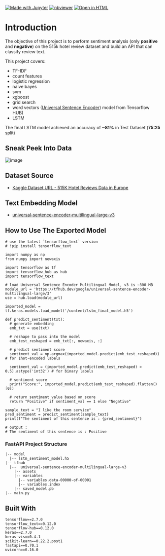[![Made with Jupyter](https://img.shields.io/badge/Made%20with-Jupyter-orange?logo=Jupyter)](https://jupyter.org/try) [![nbviewer](https://raw.githubusercontent.com/jupyter/design/master/logos/Badges/nbviewer_badge.svg)](https://nbviewer.org/github/ahmedshahriar/Sentiment-Analysis/blob/main/SA-with-Universal-Sentence-Encoder/SA-Hotel-Reviews.ipynb) [![Open in HTML](https://img.shields.io/badge/Html-Open%20Notebook-blue?logo=HTML5)](https://nbviewer.org/github/ahmedshahriar/Sentiment-Analysis/blob/main/SA-with-Universal-Sentence-Encoder/SA-Hotel-Reviews.html)

# Introduction

The objective of this project is to perform sentiment analysis (only **positive** and **negative**) on the 515k hotel review dataset and build an API that can classify review text.

This project covers:

- TF-IDF
- count features
- logistic regression
- naive bayes
- svm
- xgboost
- grid search
- word vectors ([Universal Sentence Encoder](https://tfhub.dev/google/universal-sentence-encoder-multilingual-large/3)) model from Tensorflow HUB)
- LSTM

The final LSTM model achieved an accuracy of **~81%** in Test Dataset (**75:25** split)

## Sneak Peek Into Data
![image](https://user-images.githubusercontent.com/40615350/141520815-5dda08ec-62e5-4eed-b7cc-ba28e55fb42b.png)


## Dataset Source
* [Kaggle Dataset URL - 515K Hotel Reviews Data in Europe](https://www.kaggle.com/jiashenliu/515k-hotel-reviews-data-in-europe)

## Text Embedding Model
* [universal-sentence-encoder-multilingual-large-v3](https://tfhub.dev/google/universal-sentence-encoder-multilingual-large/3)

## How to Use The Exported Model

```
# use the latest `tensorflow_text` version
# !pip install tensorflow_text

import numpy as np
from numpy import newaxis

import tensorflow as tf
import tensorflow_hub as hub
import tensorflow_text

# load Universal Sentence Encoder Multilingual Model, v3 is ~300 MB
module_url = 'https://tfhub.dev/google/universal-sentence-encoder-multilingual-large/3'
use = hub.load(module_url)

imported_model = tf.keras.models.load_model('/content/lstm_final_model.h5')

def predict_sentiment(txt):
  # generate embedding
  emb_txt = use(txt)
  
  # reshape to pass into the model
  emb_test_reshaped = emb_txt[:, newaxis, :]
  
  # predict sentiment score
  sentiment_val = np.argmax(imported_model.predict(emb_test_reshaped)) # for 1hot-encoded labels

  sentiment_val = (imported_model.predict(emb_test_reshaped) > 0.5).astype('int32') # for binary labels

  # sentiment score
  print("Score:", imported_model.predict(emb_test_reshaped).flatten()[0])
  
  # return sentiment value based on score
  return "Positive" if sentiment_val == 1 else "Negative"

sample_text = "I like the room service"
pred_sentiment = predict_sentiment(sample_text)
print(f"The sentiment of this sentence is : {pred_sentiment}")

# output : 
# The sentiment of this sentence is : Positive

```

### FastAPI Project Structure

```
|-- model
  |-- lstm_sentiment_model.h5
|-- tfhub
  |--  universal-sentence-encoder-multilingual-large-v3
    |-- assets
    |-- variables
      |-- variables.data-00000-of-00001
      |-- variables.index
    |-- saved_model.pb
|-- main.py

```


## Built With
```
tensorflow==2.7.0
tensorflow_text==0.12.0
tensorflow-hub==0.12.0
keras==2.7.0
keras-vis==0.4.1
scikit-learn==0.22.2.post1
fastapi==0.70.1
uvicorn==0.16.0
```
